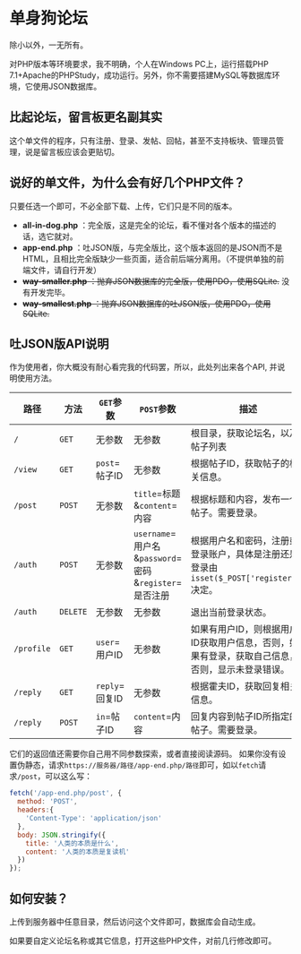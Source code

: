 # 单身狗论坛

除小以外，一无所有。

对PHP版本等环境要求，我不明确，个人在Windows PC上，运行搭载PHP 7.1+Apache的PHPStudy，成功运行。另外，你不需要搭建MySQL等数据库环境，它使用JSON数据库。

## 比起论坛，留言板更名副其实

这个单文件的程序，只有注册、登录、发帖、回帖，甚至不支持板块、管理员管理，说是留言板应该会更贴切。

## 说好的单文件，为什么会有好几个PHP文件？

只要任选一个即可，不必全部下载、上传，它们只是不同的版本。

* **all-in-dog.php** ：完全版，这是完全的论坛，看不懂对各个版本的描述的话，选它就对。
* **app-end.php** ：吐JSON版，与完全版比，这个版本返回的是JSON而不是HTML，且相比完全版缺少一些页面，适合前后端分离用。（不提供单独的前端文件，请自行开发）
* ~~**way-smaller.php** ：抛弃JSON数据库的完全版，使用PDO，使用SQLite.~~ 没有开发完毕。
* ~~**way-smallest.php** ：抛弃JSON数据库的吐JSON版，使用PDO，使用SQLite.~~

## 吐JSON版API说明

作为使用者，你大概没有耐心看完我的代码罢，所以，此处列出来各个API, 并说明使用方法。

路径 | 方法 | `GET`参数 | `POST`参数 | 描述
---- | ------ | ------ | ----- | ----
`/` | `GET` | 无参数 | 无参数 | 根目录，获取论坛名，以及帖子列表
`/view` | `GET` | `post`=帖子ID | 无参数 | 根据帖子ID，获取帖子的相关信息。
`/post` | `POST` | 无参数 | `title`=标题&`content`=内容 | 根据标题和内容，发布一个帖子。需要登录。
`/auth` | `POST` | 无参数 | `username`=用户名&`password`=密码&`register`=是否注册 | 根据用户名和密码，注册或登录账户，具体是注册还是登录由`isset($_POST['register'])`决定。
`/auth` | `DELETE` | 无参数 | 无参数 | 退出当前登录状态。
`/profile` | `GET` | `user`=用户ID | 无参数 | 如果有用户ID，则根据用户ID获取用户信息，否则，如果有登录，获取自己信息，否则，显示未登录错误。
`/reply` | `GET` | `reply`=回复ID | 无参数 | 根据霍夫ID，获取回复相关信息。
`/reply` | `POST` | `in`=帖子ID | `content`=内容 | 回复内容到帖子ID所指定的帖子。需要登录。

它们的返回值还需要你自己用不同参数探索，或者直接阅读源码。
如果你没有设置伪静态，请求`https://服务器/路径/app-end.php/路径`即可，如以`fetch`请求`/post`，可以这么写：

```js
fetch('/app-end.php/post', {
  method: 'POST',
  headers:{
    'Content-Type': 'application/json'
  },
  body: JSON.stringify({
    title: '人类的本质是什么',
    content: '人类的本质是复读机'
  })
});
```

## 如何安装？

上传到服务器中任意目录，然后访问这个文件即可，数据库会自动生成。

如果要自定义论坛名称或其它信息，打开这些PHP文件，对前几行修改即可。
